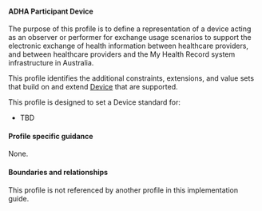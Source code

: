 #### ADHA Participant Device
The purpose of this profile is to define a representation of a device acting as an observer or performer for exchange usage scenarios to support the electronic exchange of health information between healthcare providers, and between healthcare providers and the My Health Record system infrastructure in Australia.

This profile identifies the additional constraints, extensions, and value sets that build on and extend [Device](http://hl7.org/fhir/R4/device.html) that are supported. 

This profile is designed to set a Device standard for:
* TBD


#### Profile specific guidance
None.


#### Boundaries and relationships
This profile is not referenced by another profile in this implementation guide.  